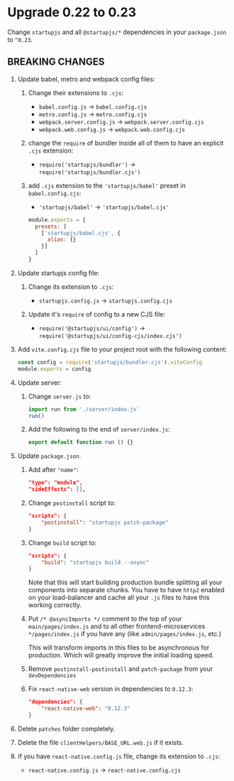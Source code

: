 # Upgrade 0.22 to 0.23

Change `startupjs` and all `@startupjs/*` dependencies in your `package.json` to `^0.23`.

## BREAKING CHANGES

1. Update babel, metro and webpack config files:

    1. Change their extensions to `.cjs`:
        - `babel.config.js` -> `babel.config.cjs`
        - `metro.config.js` -> `metro.config.cjs`
        - `webpack.server.config.js` -> `webpack.server.config.cjs`
        - `webpack.web.config.js` -> `webpack.web.config.cjs`

    2. change the `require` of bundler inside all of them to have an explicit `.cjs` extension:
        - `require('startupjs/bundler')` -> `require('startupjs/bundler.cjs')`

    3. add `.cjs` extension to the `'startupjs/babel'` preset in `babel.config.cjs`:

        - `'startupjs/babel'` -> `'startupjs/babel.cjs'`

        ```js
        module.exports = {
          presets: [
            ['startupjs/babel.cjs', {
              alias: {}
            }]
          ]
        }
        ```

2. Update startupjs config file:

    1. Change its extension to `.cjs`:
        - `startupjs.config.js` -> `startupjs.config.cjs`

    2. Update it's `require` of config to a new CJS file:
        - `require('@startupjs/ui/config')` -> `require('@startupjs/ui/config-cjs/index.cjs')`

3. Add `vite.config.cjs` file to your project root with the following content:

    ```js
    const config = require('startupjs/bundler.cjs').viteConfig
    module.exports = config
    ```

4. Update server:

    1. Change `server.js` to:
        ```js
        import run from './server/index.js'
        run()
        ```

    2. Add the following to the end of `server/index.js`:
        ```js
        export default function run () {}
        ```

5. Update `package.json`.

    1. Add after `"name"`:
        ```json
        "type": "module",
        "sideEffects": [],
        ```

    2. Change `postinstall` script to:
        ```json
        "scripts": {
            "postinstall": "startupjs patch-package"
        }
        ```

    3. Change `build` script to:
        ```json
        "scripts": {
            "build": "startupjs build --async"
        }
        ```

        Note that this will start building production bundle splitting all your components into separate chunks.
        You have to have `http2` enabled on your load-balancer and cache all your `.js` files to have this working correctly.

    4. Put `/* @asyncImports */` comment to the top of your `main/pages/index.js` and to all other frontend-microservices `*/pages/index.js` if you have any (like `admin/pages/index.js`, etc.)

        This will transform imports in this files to be asynchronous for production. Which will greatly improve the initial loading speed.

    5. Remove `postinstall-postinstall` and `patch-package` from your `devDependencies`

    6. Fix `react-native-web` version in dependencies to `0.12.3`:
        ```json
        "dependencies": {
            "react-native-web": "0.12.3"
        }
        ```

6. Delete `patches` folder completely.

7. Delete the file `clientHelpers/BASE_URL.web.js` if it exists.

8. If you have `react-native.config.js` file, change its extension to `.cjs`:
    - `react-native.config.js` -> `react-native.config.cjs`
